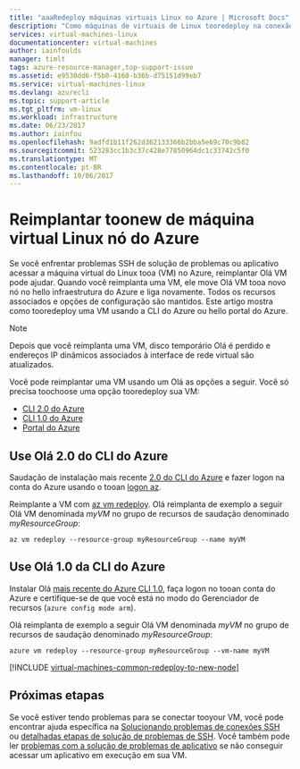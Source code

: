 ```yaml
---
title: "aaaRedeploy máquinas virtuais Linux no Azure | Microsoft Docs"
description: "Como máquinas de virtuais de Linux tooredeploy na conexão de SSH toomitigate do Azure emite."
services: virtual-machines-linux
documentationcenter: virtual-machines
author: iainfoulds
manager: timlt
tags: azure-resource-manager,top-support-issue
ms.assetid: e9530dd6-f5b0-4160-b36b-d75151d99eb7
ms.service: virtual-machines-linux
ms.devlang: azurecli
ms.topic: support-article
ms.tgt_pltfrm: vm-linux
ms.workload: infrastructure
ms.date: 06/23/2017
ms.author: iainfou
ms.openlocfilehash: 9adfd1b11f262d362133366b2bba5e69c70c9b82
ms.sourcegitcommit: 523283cc1b3c37c428e77850964dc1c33742c5f0
ms.translationtype: MT
ms.contentlocale: pt-BR
ms.lasthandoff: 10/06/2017
---
```

# <a name="redeploy-linux-virtual-machine-toonew-azure-node"></a>Reimplantar toonew de máquina virtual Linux nó do Azure
Se você enfrentar problemas SSH de solução de problemas ou aplicativo acessar a máquina virtual do Linux tooa (VM) no Azure, reimplantar Olá VM pode ajudar. Quando você reimplanta uma VM, ele move Olá VM tooa novo nó no hello infraestrutura do Azure e liga novamente. Todos os recursos associados e opções de configuração são mantidos. Este artigo mostra como tooredeploy uma VM usando a CLI do Azure ou hello portal do Azure.

> [!NOTE]
> Depois que você reimplanta uma VM, disco temporário Olá é perdido e endereços IP dinâmicos associados à interface de rede virtual são atualizados. 

Você pode reimplantar uma VM usando um Olá as opções a seguir. Você só precisa toochoose uma opção tooredeploy sua VM:

- [CLI 2.0 do Azure](#azure-cli-20)
- [CLI 1.0 do Azure](#azure-cli-10)
- [Portal do Azure](#using-azure-portal)

## <a name="use-hello-azure-cli-20"></a>Use Olá 2.0 do CLI do Azure
Saudação de instalação mais recente [2.0 do CLI do Azure](/cli/azure/install-az-cli2) e fazer logon na conta do Azure usando o tooan [logon az](/cli/azure/#login).

Reimplante a VM com [az vm redeploy](/cli/azure/vm#redeploy). Olá reimplanta de exemplo a seguir Olá VM denominada *myVM* no grupo de recursos de saudação denominado *myResourceGroup*:

```azurecli
az vm redeploy --resource-group myResourceGroup --name myVM 
```

## <a name="use-hello-azure-cli-10"></a>Use Olá 1.0 da CLI do Azure
Instalar Olá [mais recente do Azure CLI 1.0](../../cli-install-nodejs.md), faça logon no tooan conta do Azure e certifique-se de que você está no modo do Gerenciador de recursos (`azure config mode arm`).

Olá reimplanta de exemplo a seguir Olá VM denominada *myVM* no grupo de recursos de saudação denominado *myResourceGroup*:

```azurecli
azure vm redeploy --resource-group myResourceGroup --vm-name myVM 
```

[!INCLUDE [virtual-machines-common-redeploy-to-new-node](../../../includes/virtual-machines-common-redeploy-to-new-node.md)]

## <a name="next-steps"></a>Próximas etapas
Se você estiver tendo problemas para se conectar tooyour VM, você pode encontrar ajuda específica na [Solucionando problemas de conexões SSH](troubleshoot-ssh-connection.md?toc=%2fazure%2fvirtual-machines%2flinux%2ftoc.json) ou [detalhadas etapas de solução de problemas de SSH](detailed-troubleshoot-ssh-connection.md?toc=%2fazure%2fvirtual-machines%2flinux%2ftoc.json). Você também pode ler [problemas com a solução de problemas de aplicativo](troubleshoot-app-connection.md?toc=%2fazure%2fvirtual-machines%2flinux%2ftoc.json) se não conseguir acessar um aplicativo em execução em sua VM.

